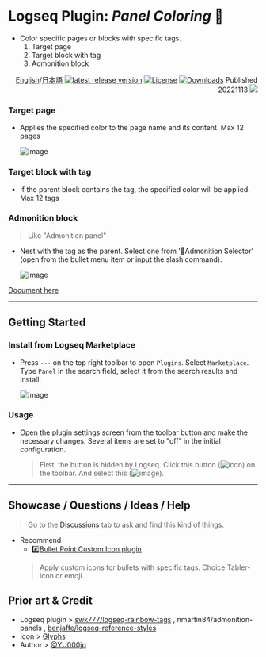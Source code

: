 # Logseq Plugin: *Panel Coloring* 🎨

- Color specific pages or blocks with specific tags.
  1. Target page
  1. Target block with tag
  1. Admonition block

<div align="right">

[English](https://github.com/YU000jp/logseq-plugin-panel-coloring)/[日本語](https://github.com/YU000jp/logseq-plugin-panel-coloring/blob/main/README.ja.md) [![latest release version](https://img.shields.io/github/v/release/YU000jp/logseq-plugin-panel-coloring)](https://github.com/YU000jp/logseq-plugin-panel-coloring/releases)
[![License](https://img.shields.io/github/license/YU000jp/logseq-plugin-panel-coloring?color=blue)](https://github.com/YU000jp/logseq-plugin-panel-coloring/blob/main/LICENSE)
[![Downloads](https://img.shields.io/github/downloads/YU000jp/logseq-plugin-panel-coloring/total.svg)](https://github.com/YU000jp/logseq-plugin-panel-coloring/releases)
 Published 20221113 <a href="https://www.buymeacoffee.com/yu000japan"><img src="https://img.buymeacoffee.com/button-api/?text=Buy me a pizza&emoji=🍕&slug=yu000japan&button_colour=FFDD00&font_colour=000000&font_family=Poppins&outline_colour=000000&coffee_colour=ffffff" /></a>
 </div>

### Target page

- Applies the specified color to the page name and its content. Max 12 pages

   ![image](https://user-images.githubusercontent.com/111847207/224817899-44220e25-3c28-4ea6-9f9a-5892241df95a.gif)

### Target block with tag

- If the parent block contains the tag, the specified color will be applied. Max 12 tags

### Admonition block

> Like "Admonition panel"

- Nest with the tag as the parent. Select one from '🌈Admonition Selector' (open from the bullet menu item or input the slash command).

   ![image](https://user-images.githubusercontent.com/111847207/207467377-e307a412-b9c1-4889-b110-3f69e3f00007.png)

[Document here](https://github.com/YU000jp/logseq-plugin-panel-coloring/wiki/English-Document)

---

## Getting Started

### Install from Logseq Marketplace

- Press `---` on the top right toolbar to open `Plugins`. Select `Marketplace`. Type `Panel` in the search field, select it from the search results and install.

   ![image](https://user-images.githubusercontent.com/111847207/229359195-84732952-d385-4689-af1e-2cc7cc9d491f.png)

### Usage

- Open the plugin settings screen from the toolbar button and make the necessary changes. Several items are set to "off" in the initial configuration.
  > First, the button is hidden by Logseq. Click this button (![icon](https://github.com/YU000jp/logseq-plugin-bullet-point-custom-icon/assets/111847207/136f9d0f-9dcf-4942-9821-c9f692fcfc2f)) on the toolbar. And select this (![image](https://github.com/YU000jp/logseq-plugin-panel-coloring/assets/111847207/4ad68d3f-454d-412b-924c-0b919fd0bf89)).

---

## Showcase / Questions / Ideas / Help

> Go to the [Discussions](https://github.com/YU000jp/logseq-plugin-some-menu-extender/discussions) tab to ask and find this kind of things.

- Recommend
   - [#️⃣Bullet Point Custom Icon plugin](https://github.com/YU000jp/logseq-plugin-bullet-point-custom-icon)
   > Apply custom icons for bullets with specific tags. Choice Tabler-icon or emoji.

## Prior art & Credit

- Logseq plugin > [swk777/logseq-rainbow-tags](https://github.com/swk777/logseq-rainbow-tags) , nmartin84/admonition-panels , [benjaffe/logseq-reference-styles](https://github.com/benjaffe/logseq-reference-styles)
- Icon > [Glyphs](https://glyphs.fyi/dir?i=venn&v=poly&w)
- Author > [@YU000jp](https://github.com/YU000jp)
